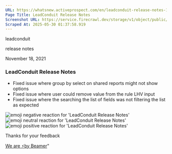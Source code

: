 ```yaml
---
URL: https://whatsnew.activeprospect.com/en/leadconduit-release-notes-14
Page Title: LeadConduit Release Notes
Screenshot URL: https://service.firecrawl.dev/storage/v1/object/public/media/screenshot-1378f362-3ee2-457a-862b-0b38075c7eab.png
Scraped At: 2025-05-30 01:37:58.919
---
```

leadconduit





release notes



November 18, 2021

### LeadConduit Release Notes

- Fixed issue where group by select on shared reports might not show options
- Fixed issue where user could remove value from the rule LHV input
- Fixed issue where the searching the list of fields was not filtering the list as expected

![emoji negative reaction for 'LeadConduit Release Notes'](https://app.getbeamer.com/images/emojiNeg.svg)![emoji neutral reaction for 'LeadConduit Release Notes'](https://app.getbeamer.com/images/emojiNeut.svg)![emoji positive reaction for 'LeadConduit Release Notes'](https://app.getbeamer.com/images/emojiPos.svg)

Thanks for your feedback

[We are ⚡by Beamer](https://www.getbeamer.com/?ref=watermark_MErKJCnu12412_public&company=ActiveProspect&watermarkRef=powered&utm_term=MErKJCnu12412&utm_content=ActiveProspect&utm_source=standalone&utm_medium=footer&utm_campaign=powered)"

